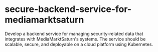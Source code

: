# secure-backend-service-for-mediamarktsaturn
Develop a backend service for managing security-related data that integrates with MediaMarktSaturn's systems. The service should be scalable, secure, and deployable on a cloud platform using Kubernetes.
